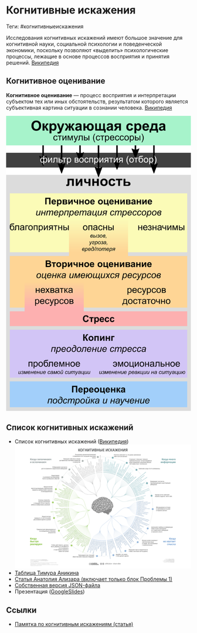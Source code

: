 # Когнитивные искажения

Теги: #когнитивныеискажения

Исследования когнитивных искажений имеют большое значение для когнитивной науки, социальной психологии и поведенческой экономики, поскольку позволяют «выделить» психологические процессы, лежащие в основе процессов восприятия и принятия решений. [Википедия](https://ru.wikipedia.org/wiki/%D0%9A%D0%BE%D0%B3%D0%BD%D0%B8%D1%82%D0%B8%D0%B2%D0%BD%D0%BE%D0%B5_%D0%B8%D1%81%D0%BA%D0%B0%D0%B6%D0%B5%D0%BD%D0%B8%D0%B5)

## Когнитивное оценивание

**Когнитивное оценивание** — процесс восприятия и интерпретации субъектом тех или иных обстоятельств, результатом которого является субъективная картина ситуации в сознании человека. [Википедия](https://ru.wikipedia.org/wiki/%D0%9A%D0%BE%D0%B3%D0%BD%D0%B8%D1%82%D0%B8%D0%B2%D0%BD%D0%BE%D0%B5_%D0%BE%D1%86%D0%B5%D0%BD%D0%B8%D0%B2%D0%B0%D0%BD%D0%B8%D0%B5)

![Транзакционная модель стресса Ричарда Лазаруса](../assets/Transactional_Model_of_Stress_and_Coping_-_Richard_Lazarus_russian.png)

## Список когнитивных искажений

- Список когнитивных искажений ([Википедия](https://ru.wikipedia.org/wiki/%D0%A1%D0%BF%D0%B8%D1%81%D0%BE%D0%BA_%D0%BA%D0%BE%D0%B3%D0%BD%D0%B8%D1%82%D0%B8%D0%B2%D0%BD%D1%8B%D1%85_%D0%B8%D1%81%D0%BA%D0%B0%D0%B6%D0%B5%D0%BD%D0%B8%D0%B9))
![Список когнитивных искажений (русская Вики)](../assets/Cognitive_biases_diagram_RU.png)
- [Таблица Тимура Аникина](http://metaver.pbworks.com/w/page/74234666/%D0%A1%D0%BF%D0%B8%D1%81%D0%BE%D0%BA%20%D0%BA%D0%BE%D0%B3%D0%BD%D0%B8%D1%82%D0%B8%D0%B2%D0%BD%D1%8B%D1%85%20%D0%B8%D1%81%D0%BA%D0%B0%D0%B6%D0%B5%D0%BD%D0%B8%D0%B9%2C%20%D1%83%D0%BB%D1%83%D1%87%D1%88%D0%B5%D0%BD%D0%BD%D0%B0%D1%8F%20%D0%B2%D0%B5%D1%80%D1%81%D0%B8%D1%8F)
- [Статья Анатолия Ализара (включает только блок Проблемы 1)](https://geektimes.ru/post/282064/)
- [Собственная версия JSON-файла](http://ezh.li/cbcs-json)
- Презентация ([GoogleSlides](https://docs.google.com/presentation/d/14AApIU6ZOrjN5UaED5kvbQkHW971NV_h9pPCtNgi2eg/edit?usp=sharing))

## Ссылки

* [Памятка по когнитивным искажениям (статья)](https://medium.com/russian/cognitive-bias-cheat-sheet-5bb0664b67b5)
